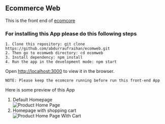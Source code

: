 ## Ecommerce Web

This is the front end of [ecomcore](https://github.com/abdurraufraihan/ecomcore)

### For installing this App please do this following steps

`1. Clone this repository: git clone https://github.com/abdurraufraihan/ecomweb.git`<br />
`2. Then go to ecomweb directory: cd ecomweb`<br />
`3. Install dependency: npm install`<br />
`4. Run the app in the development mode: npm start`<br />

Open [http://localhost:3000](http://localhost:3000) to view it in the browser.<br />

`NOTE: Please keep the ecomcore running before run this front-end App`

Here is some preview of this App<br />
1. Default Homepage<br />
![Product Home Page](https://drive.google.com/uc?export=view&id=15OQk7ay5g7BvqsZpQPrZ_6F7dY7pkYhr)<br />
2. Homepage with shopping cart<br />
![Product Home Page With Cart](https://drive.google.com/uc?export=view&id=1AB2uRNS4OnmWWx4szwQsqa1hUIA4PnN-)